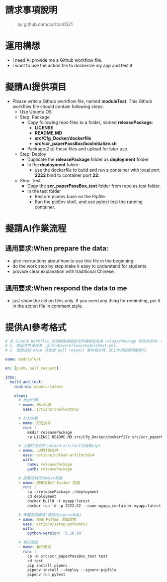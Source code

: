 請求事項說明
========
> by github.com/carlton0521<br/>

# 運用構想

- I need AI provide me a Github workflow file. 
- I want to use the action file to dockerize my app and test it. 

# 擬請AI提供項目

- Please write a Github workflow file, named **moduleTest**. This Github workflow file should contain following steps:
  - Use Ubuntu OS
  - Step: Package
    * Copy following repo files to a folder, named **releasePackage**:
      - **LICENSE**
      - **README.MD**
      - **src/Cfg_Docker/dockerfile**
      - **src/scr_paperPassBox/boxInitialize.sh** 
    * Package(Zip) these files and upload for later use. 
  - Step: Deploy
    * Duplicate the **releasePackage** folder as **deployment** folder
    * In the **deployment** folder:
      - use the dockerfile to build and run a container with local port **2222** bind to container port **22**.
  - Step: Test
    * Copy the **scr_paperPassBox_test** folder from repo as test folder.
    * In the test folder
      - Restore pipenv base on the Pipfile
      - Run the pipEnv shell, and use pytest test the running container.

# 擬請AI作業流程

## 通用要求:When prepare the data:
- give instructions about how to use this file in the beginning.
- do the work step by step.make it easy to understand for students.
- provide clear explanation with traditional Chinese.

## 通用要求:When respond the data to me
- just show the action files only. If you need any thing for reminding, put it in the action file in comment style.

# 提供AI參考格式

```yaml
# 此 GitHub Workflow 的功能是將指定文件複製到名為 releasePackage 的文件夾中，然後使用這些文件來構建和運行 Docker 容器，並進行測試。使用說明：
# 1. 將此文件保存為 .github/workflows/moduleTest.yml。
# 2. 當推送到 main 分支或 pull request 事件發生時，此工作流程將自動執行。

name: moduleTest

on: [push, pull_request]

jobs:
  build_and_test:
    runs-on: ubuntu-latest

    steps:
      # 檢出代碼
      - name: 檢出代碼
        uses: actions/checkout@v2

      # 打包步驟
      - name: 打包文件
        run: |
          mkdir releasePackage
          cp LICENSE README.MD src/Cfg_Docker/dockerfile src/scr_paperPassBox/boxInitialize.sh releasePackage/

      # 上傳打包文件(upload-artifact已自動zip)
      - name: 上傳打包文件
        uses: actions/upload-artifact@v4
        with:
          name: releasePackage
          path: releasePackage

      # 部署及執行Docker容器
      - name: 部署及執行 Docker 容器
        run: |
          cp ./releasePackage ./deployment
          cd deployment
          docker build -t myapp:latest .
          docker run -d -p 2222:22 --name myapp_container myapp:latest

      # 準備測試環境(須配合pipenv版本)
      - name: 準備 Python 測試環境
        uses: actions/setup-python@v2
        with:
          python-version: '3.10.10'

      # 執行測試
      - name: 執行測試
        run: |
          cp -R src/scr_paperPassBox_test test
          cd test
          pip install pipenv
          pipenv install --deploy --ignore-pipfile
          pipenv run pytest
```